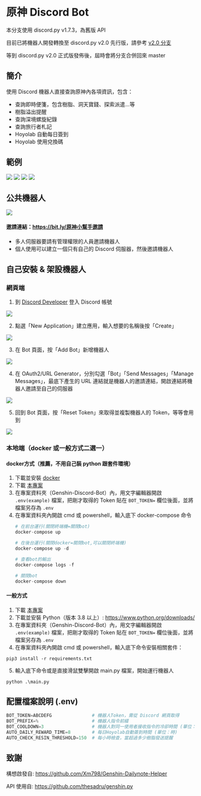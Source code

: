 # 原神 Discord Bot
本分支使用 discord.py v1.7.3，為舊版 API

目前已將機器人開發轉換至 discord.py v2.0 先行版，請參考 [v2.0 分支](https://github.com/KT-Yeh/Genshin-Discord-Bot/tree/discord.py_v2.0)

等到 discord.py v2.0 正式版發佈後，屆時會將分支合併回來 master

## 簡介
使用 Discord 機器人直接查詢原神內各項資訊，包含：
- 查詢即時便箋，包含樹脂、洞天寶錢、探索派遣...等
- 樹脂溢出提醒
- 查詢深境螺旋紀錄
- 查詢旅行者札記
- Hoyolab 自動每日簽到
- Hoyolab 使用兌換碼

## 範例
![](https://i.imgur.com/QQLBbUn.png)
![](https://i.imgur.com/Ye0HA0G.png)
![](https://i.imgur.com/qHzbvH0.png)
![](https://i.imgur.com/bNY19NW.png)

## 公共機器人
[![](https://i.imgur.com/ULhx0EP.png)](https://bit.ly/原神小幫手邀請)

#### 邀請連結：https://bit.ly/原神小幫手邀請
- 多人伺服器要請有管理權限的人員邀請機器人
- 個人使用可以建立一個只有自己的 Discord 伺服器，然後邀請機器人

## 自己安裝 & 架設機器人

### 網頁端
1. 到 [Discord Developer](https://discord.com/developers/applications "Discord Developer") 登入 Discord 帳號

![](https://i.imgur.com/dbDHEM3.png)

2. 點選「New Application」建立應用，輸入想要的名稱後按「Create」

![](https://i.imgur.com/BcJcSnU.png)

3. 在 Bot 頁面，按「Add Bot」新增機器人

![](https://i.imgur.com/lsIgGCi.png)

4. 在 OAuth2/URL Generator，分別勾選「Bot」「Send Messages」「Manage Messages」，最底下產生的 URL 連結就是機器人的邀請連結，開啟連結將機器人邀請至自己的伺服器

![](https://i.imgur.com/08fcHs0.png)

5. 回到 Bot 頁面，按「Reset Token」來取得並複製機器人的 Token，等等會用到

![](https://i.imgur.com/BfzjewI.png)


### 本地端（docker 或一般方式二選一）
#### docker方式（推薦，不用自己裝 python 跟套件環境）
1. 下載並安裝 [docker](https://www.docker.com/get-started/)
2. 下載 [本專案](https://github.com/KT-Yeh/Genshin-Discord-Bot/archive/refs/heads/master.zip)
3. 在專案資料夾（Genshin-Discord-Bot）內，用文字編輯器開啟 `.env(example)` 檔案，把剛才取得的 Token 貼在 `BOT_TOKEN=` 欄位後面，並將檔案另存為 `.env`
4. 在專案資料夾內開啟 cmd 或 powershell，輸入底下 docker-compose 命令
    ```python
    # 在前台運行(關閉終端機=關閉bot)
    docker-compose up
    
    # 在後台運行(關閉docker=關閉bot,可以關閉終端機)
    docker-compose up -d
    
    # 查看bot的輸出
    docker-compose logs -f
    
    # 關閉bot
    docker-compose down
    ```

#### 一般方式
1. 下載 [本專案](https://github.com/KT-Yeh/Genshin-Discord-Bot/archive/refs/heads/master.zip)
2. 下載並安裝 Python（版本 3.8 以上）: https://www.python.org/downloads/
3. 在專案資料夾（Genshin-Discord-Bot）內，用文字編輯器開啟 `.env(example)` 檔案，把剛才取得的 Token 貼在 `BOT_TOKEN=` 欄位後面，並將檔案另存為 `.env`
4. 在專案資料夾內開啟 cmd 或 powershell，輸入底下命令安裝相關套件：
```
pip3 install -r requirements.txt
```
5. 輸入底下命令或是直接滑鼠雙擊開啟 main.py 檔案，開始運行機器人
```
python .\main.py
```


## 配置檔案說明 (.env)
```python
BOT_TOKEN=ABCDEFG               # 機器人Token，需從 Discord 網頁取得
BOT_PREFIX=%                    # 機器人指令前綴
BOT_COOLDOWN=3                  # 機器人對同一使用者接收指令的冷卻時間 (單位：秒)
AUTO_DAILY_REWARD_TIME=8        # 每日Hoyolab自動簽到時間 (單位：時)
AUTO_CHECK_RESIN_THRESHOLD=150  # 每小時檢查，當超過多少樹脂發送提醒
```

## 致謝
構想啟發自: https://github.com/Xm798/Genshin-Dailynote-Helper

API 使用自: https://github.com/thesadru/genshin.py
